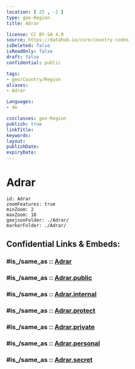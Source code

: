 ```yaml
---
location: [ 25 , -2 ] 
type: geo-Region
title: Adrar

license: CC BY-SA 4.0
source: https://datahub.io/core/country-codes
isDeleted: false
isReadOnly: false
draft: false
confidential: public

tags:
- geo/Country/Region
aliases:
- Adrar

Languages:
- de

cssclasses: geo-Region
publish: true
linkTitle: 
keywords: 
layout: 
publishDate: 
expiryDate: 
---
```


# Adrar

```leaflet
id: Adrar
zoomFeatures: true 
minZoom: 2 
maxZoom: 18
geojsonFolder: ./Adrar/
markerFolder: ./Adrar/
```


## Confidential Links & Embeds: 

### #is_/same_as :: [Adrar](/_Standards/Earth/Continent/Africa/Africa~North/Algeria/provinces~Algeria/Adrar.md) 

### #is_/same_as :: [Adrar.public](/_public/Earth/Continent/Africa/Africa~North/Algeria/provinces~Algeria/Adrar.public.md) 

### #is_/same_as :: [Adrar.internal](/_internal/Earth/Continent/Africa/Africa~North/Algeria/provinces~Algeria/Adrar.internal.md) 

### #is_/same_as :: [Adrar.protect](/_protect/Earth/Continent/Africa/Africa~North/Algeria/provinces~Algeria/Adrar.protect.md) 

### #is_/same_as :: [Adrar.private](/_private/Earth/Continent/Africa/Africa~North/Algeria/provinces~Algeria/Adrar.private.md) 

### #is_/same_as :: [Adrar.personal](/_personal/Earth/Continent/Africa/Africa~North/Algeria/provinces~Algeria/Adrar.personal.md) 

### #is_/same_as :: [Adrar.secret](/_secret/Earth/Continent/Africa/Africa~North/Algeria/provinces~Algeria/Adrar.secret.md)


